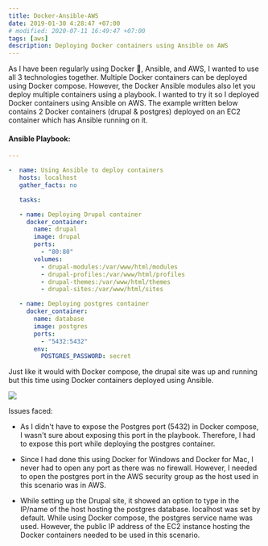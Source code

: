 ```yaml
---
title: Docker-Ansible-AWS
date: 2019-01-30 4:28:47 +07:00
# modified: 2020-07-11 16:49:47 +07:00
tags: [aws]
description: Deploying Docker containers using Ansible on AWS
---
```


As I have been regularly using Docker 🐳, Ansible, and AWS, I wanted to use all 3 technologies together. Multiple Docker containers can be deployed using Docker compose. However, the Docker Ansible modules also let you deploy multiple containers using a playbook. I wanted to try it so I deployed Docker containers using Ansible on AWS. The example written below contains 2 Docker containers (drupal & postgres) deployed on an EC2 container which has Ansible running on it.  

#### Ansible Playbook:

``` yml
---

-  name: Using Ansible to deploy containers
   hosts: localhost
   gather_facts: no

   tasks:

   - name: Deploying Drupal container
     docker_container:
       name: drupal
       image: drupal
       ports:
         - "80:80"
       volumes:
         - drupal-modules:/var/www/html/modules
         - drupal-profiles:/var/www/html/profiles
         - drupal-themes:/var/www/html/themes
         - drupal-sites:/var/www/html/sites

   - name: Deploying postgres container
     docker_container:
       name: database
       image: postgres
       ports:
         - "5432:5432"
       env:
         POSTGRES_PASSWORD: secret
```

Just like it would with Docker compose, the drupal site was up and running but this time using Docker containers deployed using Ansible.

![](/assets/img/drupal.JPG)


Issues faced:

- As I didn't have to expose the Postgres port (5432) in Docker compose, I wasn't sure about exposing this port in the playbook. Therefore, I had to expose this port while deploying the postgres container. 

- Since I had done this using Docker for Windows and Docker for Mac, I never had to open any port as there was no firewall. However, I needed to open the postgres port in the AWS security group as the host used in this scenario was in AWS.   

- While setting up the Drupal site, it showed an option to type in the IP/name of the host hosting the postgres database. localhost was set by default. While using Docker compose, the postgres service name was used. However, the public IP address of the EC2 instance hosting the Docker containers needed to be used in this scenario. 
